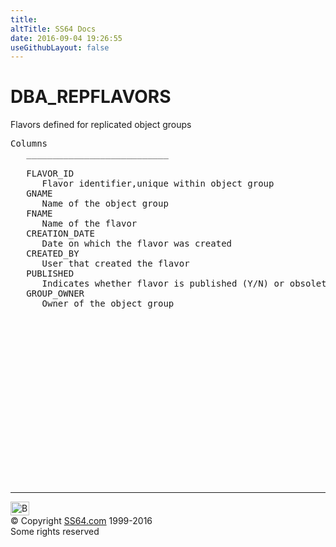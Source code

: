 ```yaml
---
title:
altTitle: SS64 Docs
date: 2016-09-04 19:26:55
useGithubLayout: false
---
```

<!-- #BeginLibraryItem "/Library/head_orad.lbi" --><!-- #EndLibraryItem --><h1>DBA_REPFLAVORS </h1><p> Flavors defined for replicated object groups </p> 
 
<pre>Columns
   ___________________________
 
   FLAVOR_ID
      Flavor identifier,unique within object group
   GNAME
      Name of the object group
   FNAME
      Name of the flavor
   CREATION_DATE
      Date on which the flavor was created
   CREATED_BY
      User that created the flavor
   PUBLISHED
      Indicates whether flavor is published (Y/N) or obsolete (O)
   GROUP_OWNER
      Owner of the object group

</pre><!-- #BeginLibraryItem "/Library/foot_orad.lbi" --><p>
<!-- oracle-footer -->
<ins class="adsbygoogle" style="display:inline-block;width:300px;height:250px" data-ad-client="ca-pub-6140977852749469" data-ad-slot="4275490898"></ins>
<script>
(adsbygoogle = window.adsbygoogle || []).push({});
</script></p>
<hr>
<div id="bl" class="footer"><a href="DBA_REPFLAVORS.html#"><img src="../images/top.png" width="30" height="22" alt="Back to the Top"></a></div>
<div id="br" class="footer, tagline">© Copyright <a href="http://ss64.com/">SS64.com</a> 1999-2016<br>
Some rights reserved</div>
<!-- #EndLibraryItem -->

